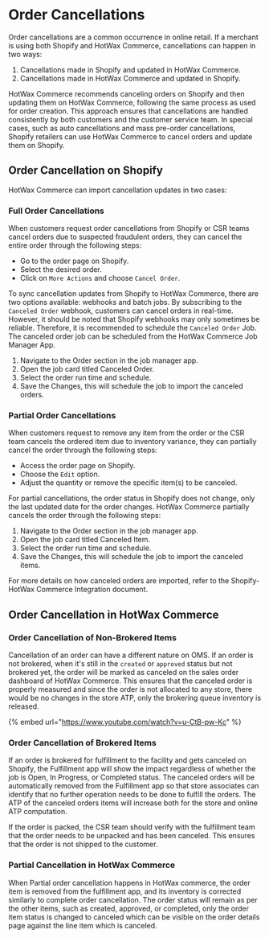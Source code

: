 # Order Cancellations

Order cancellations are a common occurrence in online retail. If a merchant is using both Shopify and HotWax Commerce, cancellations can happen in two ways:

1. Cancellations made in Shopify and updated in HotWax Commerce.
2. Cancellations made in HotWax Commerce and updated in Shopify.

HotWax Commerce recommends canceling orders on Shopify and then updating them on HotWax Commerce, following the same process as used for order creation. This approach ensures that cancellations are handled consistently by both customers and the customer service team. In special cases, such as auto cancellations and mass pre-order cancellations, Shopify retailers can use HotWax Commerce to cancel orders and update them on Shopify.

## Order Cancellation on Shopify

HotWax Commerce can import cancellation updates in two cases:

### Full Order Cancellations

When customers request order cancellations from Shopify or CSR teams cancel orders due to suspected fraudulent orders, they can cancel the entire order through the following steps:

* Go to the order page on Shopify.
* Select the desired order.
* Click on `More Actions` and choose `Cancel Order`.

To sync cancellation updates from Shopify to HotWax Commerce, there are two options available: webhooks and batch jobs. By subscribing to the `Canceled Order` webhook, customers can cancel orders in real-time. However, it should be noted that Shopify webhooks may only sometimes be reliable. Therefore, it is recommended to schedule the `Canceled Order` Job. The canceled order job can be scheduled from the HotWax Commerce Job Manager App.

1. Navigate to the Order section in the job manager app.
2. Open the job card titled Canceled Order.
3. Select the order run time and schedule.
4. Save the Changes, this will schedule the job to import the canceled orders.

### Partial Order Cancellations

When customers request to remove any item from the order or the CSR team cancels the ordered item due to inventory variance, they can partially cancel the order through the following steps:

* Access the order page on Shopify.
* Choose the `Edit` option.
* Adjust the quantity or remove the specific item(s) to be canceled.

For partial cancellations, the order status in Shopify does not change, only the last updated date for the order changes. HotWax Commerce partially cancels the order through the following steps:

1. Navigate to the Order section in the job manager app.
2. Open the job card titled Canceled Item.
3. Select the order run time and schedule.
4. Save the Changes, this will schedule the job to import the canceled items.

For more details on how canceled orders are imported, refer to the Shopify-HotWax Commerce Integration document.

## Order Cancellation in HotWax Commerce

### Order Cancellation of Non-Brokered Items

Cancellation of an order can have a different nature on OMS. If an order is not brokered, when it's still in the `created` or `approved` status but not brokered yet, the order will be marked as canceled on the sales order dashboard of HotWax Commerce. This ensures that the canceled order is properly measured and since the order is not allocated to any store, there would be no changes in the store ATP, only the brokering queue inventory is released.

{% embed url="https://www.youtube.com/watch?v=u-CtB-pw-Kc" %}

### Order Cancellation of Brokered Items

If an order is brokered for fulfillment to the facility and gets canceled on Shopify, the Fulfillment app will show the impact regardless of whether the job is Open, In Progress, or Completed status. The canceled orders will be automatically removed from the Fulfillment app so that store associates can identify that no further operation needs to be done to fulfill the orders. The ATP of the canceled orders items will increase both for the store and online ATP computation.

If the order is packed, the CSR team should verify with the fulfillment team that the order needs to be unpacked and has been canceled. This ensures that the order is not shipped to the customer.

### Partial Cancellation in HotWax Commerce

When Partial order cancellation happens in HotWax commerce, the order item is removed from the fulfillment app, and its inventory is corrected similarly to complete order cancellation. The order status will remain as per the other items, such as created, approved, or completed, only the order item status is changed to canceled which can be visible on the order details page against the line item which is canceled.

